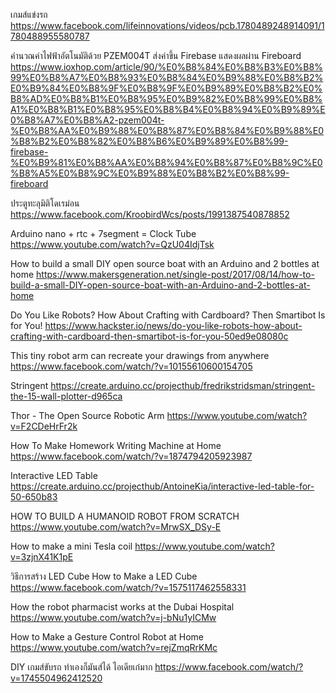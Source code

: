 เกมส์แข่งรถ
https://www.facebook.com/lifeinnovations/videos/pcb.1780489248914091/1780488955580787

คำนวณค่าไฟฟ้าอัตโนมัติด้วย PZEM004T ส่งค่าขึ้น Firebase แสดงผลผ่าน Fireboard
https://www.ioxhop.com/article/90/%E0%B8%84%E0%B8%B3%E0%B8%99%E0%B8%A7%E0%B8%93%E0%B8%84%E0%B9%88%E0%B8%B2%E0%B9%84%E0%B8%9F%E0%B8%9F%E0%B9%89%E0%B8%B2%E0%B8%AD%E0%B8%B1%E0%B8%95%E0%B9%82%E0%B8%99%E0%B8%A1%E0%B8%B1%E0%B8%95%E0%B8%B4%E0%B8%94%E0%B9%89%E0%B8%A7%E0%B8%A2-pzem004t-%E0%B8%AA%E0%B9%88%E0%B8%87%E0%B8%84%E0%B9%88%E0%B8%B2%E0%B8%82%E0%B8%B6%E0%B9%89%E0%B8%99-firebase-%E0%B9%81%E0%B8%AA%E0%B8%94%E0%B8%87%E0%B8%9C%E0%B8%A5%E0%B8%9C%E0%B9%88%E0%B8%B2%E0%B8%99-fireboard

ประตูทะลุมิติโดเรม่อน
https://www.facebook.com/KroobirdWcs/posts/1991387540878852

Arduino nano + rtc + 7segment = Clock Tube
https://www.youtube.com/watch?v=QzU04IdjTsk

How to build a small DIY open source boat with an Arduino and 2 bottles at home
https://www.makersgeneration.net/single-post/2017/08/14/how-to-build-a-small-DIY-open-source-boat-with-an-Arduino-and-2-bottles-at-home

Do You Like Robots? How About Crafting with Cardboard? Then Smartibot Is for You!
https://www.hackster.io/news/do-you-like-robots-how-about-crafting-with-cardboard-then-smartibot-is-for-you-50ed9e08080c

This tiny robot arm can recreate your drawings from anywhere
https://www.facebook.com/watch/?v=10155610600154705

Stringent
https://create.arduino.cc/projecthub/fredrikstridsman/stringent-the-15-wall-plotter-d965ca

Thor - The Open Source Robotic Arm
https://www.youtube.com/watch?v=F2CDeHrFr2k

How To Make Homework Writing Machine at Home
https://www.facebook.com/watch/?v=1874794205923987

Interactive LED Table
https://create.arduino.cc/projecthub/AntoineKia/interactive-led-table-for-50-650b83

HOW TO BUILD A HUMANOID ROBOT FROM SCRATCH
https://www.youtube.com/watch?v=MrwSX_DSy-E

How to make a mini Tesla coil
https://www.youtube.com/watch?v=3zjnX41K1pE

วิธีการสร้าง LED Cube How to Make a LED Cube 
https://www.facebook.com/watch/?v=1575117462558331

How the robot pharmacist works at the Dubai Hospital
https://www.youtube.com/watch?v=j-bNu1yICMw

How to Make a Gesture Control Robot at Home
https://www.youtube.com/watch?v=rejZmqRrKMc

DIY เกมส์ขับรถ ทำเองก็มันส์ได้ ไอเดียเก๋มาก
https://www.facebook.com/watch/?v=1745504962412520
